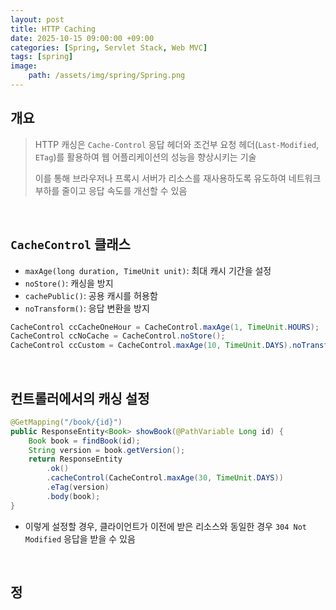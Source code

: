 ```yaml
---
layout: post
title: HTTP Caching
date: 2025-10-15 09:00:00 +09:00
categories: [Spring, Servlet Stack, Web MVC]
tags: [spring]
image:
    path: /assets/img/spring/Spring.png
---
```


## 개요

> HTTP 캐싱은 `Cache-Control` 응답 헤더와 조건부 요청 헤더(`Last-Modified`, `ETag`)를 활용하여 웹 어플리케이션의 성능을 향상시키는 기술
>
> 이를 통해 브라우저나 프록시 서버가 리소스를 재사용하도록 유도하여 네트워크 부하를 줄이고 응답 속도를 개선할 수 있음

<br>

## `CacheControl` 클래스

- `maxAge(long duration, TimeUnit unit)`: 최대 캐시 기간을 설정
- `noStore()`: 캐싱을 방지
- `cachePublic()`: 공용 캐시를 허용함
- `noTransform()`: 응답 변환을 방지

```java
CacheControl ccCacheOneHour = CacheControl.maxAge(1, TimeUnit.HOURS);
CacheControl ccNoCache = CacheControl.noStore();
CacheControl ccCustom = CacheControl.maxAge(10, TimeUnit.DAYS).noTransform().cachePublic();
```

<br>


## 컨트롤러에서의 캐싱 설정

```java
@GetMapping("/book/{id}")
public ResponseEntity<Book> showBook(@PathVariable Long id) {
    Book book = findBook(id);
    String version = book.getVersion();
    return ResponseEntity
        .ok()
        .cacheControl(CacheControl.maxAge(30, TimeUnit.DAYS))
        .eTag(version)
        .body(book);
}
```

- 이렇게 설정할 경우, 클라이언트가 이전에 받은 리소스와 동일한 경우 `304 Not Modified` 응답을 받을 수 있음

<br>

## 정